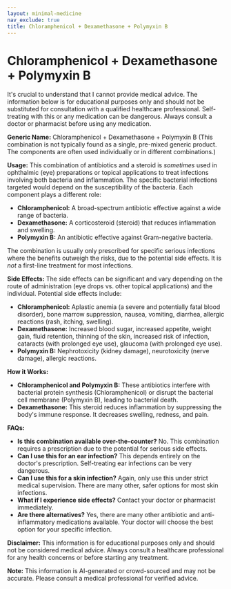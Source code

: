```yaml
---
layout: minimal-medicine
nav_exclude: true
title: Chloramphenicol + Dexamethasone + Polymyxin B
---
```


# Chloramphenicol + Dexamethasone + Polymyxin B

It's crucial to understand that I cannot provide medical advice.  The information below is for educational purposes only and should not be substituted for consultation with a qualified healthcare professional.  Self-treating with this or any medication can be dangerous.  Always consult a doctor or pharmacist before using any medication.


**Generic Name:** Chloramphenicol + Dexamethasone + Polymyxin B (This combination is not typically found as a single, pre-mixed generic product.  The components are often used individually or in different combinations.)

**Usage:**  This combination of antibiotics and a steroid is *sometimes* used in ophthalmic (eye) preparations or topical applications to treat infections involving both bacteria and inflammation.  The specific bacterial infections targeted would depend on the susceptibility of the bacteria.  Each component plays a different role:

* **Chloramphenicol:** A broad-spectrum antibiotic effective against a wide range of bacteria.
* **Dexamethasone:** A corticosteroid (steroid) that reduces inflammation and swelling.
* **Polymyxin B:** An antibiotic effective against Gram-negative bacteria.

The combination is usually only prescribed for specific serious infections where the benefits outweigh the risks, due to the potential side effects.  It is *not* a first-line treatment for most infections.


**Side Effects:**  The side effects can be significant and vary depending on the route of administration (eye drops vs. other topical applications) and the individual.  Potential side effects include:

* **Chloramphenicol:**  Aplastic anemia (a severe and potentially fatal blood disorder), bone marrow suppression, nausea, vomiting, diarrhea, allergic reactions (rash, itching, swelling).
* **Dexamethasone:** Increased blood sugar, increased appetite, weight gain, fluid retention, thinning of the skin, increased risk of infection, cataracts (with prolonged eye use), glaucoma (with prolonged eye use).
* **Polymyxin B:**  Nephrotoxicity (kidney damage), neurotoxicity (nerve damage), allergic reactions.


**How it Works:**

* **Chloramphenicol and Polymyxin B:**  These antibiotics interfere with bacterial protein synthesis (Chloramphenicol) or disrupt the bacterial cell membrane (Polymyxin B), leading to bacterial death.
* **Dexamethasone:** This steroid reduces inflammation by suppressing the body's immune response.  It decreases swelling, redness, and pain.


**FAQs:**

* **Is this combination available over-the-counter?** No.  This combination requires a prescription due to the potential for serious side effects.
* **Can I use this for an ear infection?**  This depends entirely on the doctor's prescription. Self-treating ear infections can be very dangerous.
* **Can I use this for a skin infection?**  Again, only use this under strict medical supervision.  There are many other, safer options for most skin infections.
* **What if I experience side effects?** Contact your doctor or pharmacist immediately.
* **Are there alternatives?** Yes, there are many other antibiotic and anti-inflammatory medications available.  Your doctor will choose the best option for your specific infection.


**Disclaimer:** This information is for educational purposes only and should not be considered medical advice. Always consult a healthcare professional for any health concerns or before starting any treatment.


**Note:** This information is AI-generated or crowd-sourced and may not be accurate. Please consult a medical professional for verified advice.